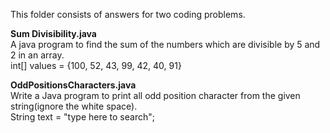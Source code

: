 This folder consists of answers for two coding problems. <br/>

**Sum Divisibility.java** <br/>
     A java program to find the sum of the numbers which are divisible by 5 and 2 in an array. <br/>
     int[] values = {100, 52, 43, 99, 42, 40, 91}

**OddPositionsCharacters.java** <br/>
    Write a Java program to print all odd position character from the given string(ignore the white space).<br/>
    String text = "type here to search";

     
